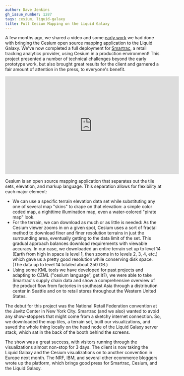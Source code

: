 ```yaml
---
author: Dave Jenkins
gh_issue_number: 1287
tags: cesium, liquid-galaxy
title: Full Cesium Mapping on the Liquid Galaxy
---
```




A few months ago, we shared a video and some [early work](http://blog.endpoint.com/2016/07/cesium-on-liquid-galaxy.html) we had done with bringing the Cesium open source mapping application to the Liquid Galaxy. We've now completed a full deployment for [Smartrac](https://www.smartrac-group.com/), a retail tracking analytics provider, using Cesium in a production environment!  This project presented a number of technical challenges beyond the early prototype work, but also brought great results for the client and garnered a fair amount of attention in the press, to everyone's benefit.

<iframe allowfullscreen="" frameborder="0" height="315" src="https://www.youtube.com/embed/CntuRx3Nig4" width="560"></iframe>

Cesium is an open source mapping application that separates out the tile sets, elevation, and markup language. This separation allows for flexibility at each major element:

- We can use a specific terrain elevation data set while substituting any one of several map "skins" to drape on that elevation: a simple color coded map, a nighttime illumination map, even a water-colored "pirate map" look.
- For the terrain, we can download as much or as little is needed: As the Cesium viewer zooms in on a given spot, Cesium uses a sort of fractal method to download finer and finer resolution terrains in just the surrounding area, eventually getting to the data limit of the set. This gradual approach balances download requirements with viewable accuracy. In our case, we downloaded an entire terrain set up to level 14 (Earth from high in space is level 1, then zooms in to levels 2, 3, 4, etc.) which gave us a pretty good resolution while conserving disk space. (The data up to level 14 totaled about 250 GB.)
- Using some KML tools we have developed for past projects and adapting to CZML ("cesium language", get it?), we were able to take Smartrac's supply chain data and show a comprehensive overview of the product flow from factories in southeast Asia through a distribution center in Seattle and on to retail stores throughout the Western United States.

The debut for this project was the National Retail Federation convention at the Javitz Center in New York City. Smartrac (and we also) wanted to avoid any show-stoppers that might come from a sketchy internet connection. So, we downloaded the map tiles, a terrain set, built our visualizations, and saved the whole thing locally on the head node of the Liquid Galaxy server stack, which sat in the back of the booth behind the screens.

The show was a great success, with visitors running through the visualizations almost non-stop for 3 days. The client is now taking the Liquid Galaxy and the Cesium visualizations on to another convention in Europe next month. The NRF, IBM, and several other ecommerce bloggers wrote up the platform, which brings good press for Smartrac, Cesium, and the Liquid Galaxy.


